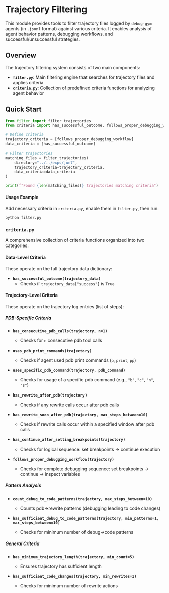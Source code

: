 # Trajectory Filtering

This module provides tools to filter trajectory files logged by `debug-gym` agents (in `.jsonl` format) against various criteria. It enables analysis of agent behavior patterns, debugging workflows, and successful/unsuccessful strategies.

## Overview

The trajectory filtering system consists of two main components:

- **`filter.py`**: Main filtering engine that searches for trajectory files and applies criteria
- **`criteria.py`**: Collection of predefined criteria functions for analyzing agent behavior

## Quick Start

```python
from filter import filter_trajectories
from criteria import has_successful_outcome, follows_proper_debugging_workflow

# Define criteria
trajectory_criteria = [follows_proper_debugging_workflow]
data_criteria = [has_successful_outcome]

# Filter trajectories
matching_files = filter_trajectories(
    directory="../../exps/jun7",
    trajectory_criteria=trajectory_criteria,
    data_criteria=data_criteria
)

print(f"Found {len(matching_files)} trajectories matching criteria")
```

#### Usage Example
Add necessary criteria in `criteria.py`, enable them in `filter.py`, then run:
```bash
python filter.py
```

### `criteria.py`

A comprehensive collection of criteria functions organized into two categories:

#### Data-Level Criteria
These operate on the full trajectory data dictionary:

- **`has_successful_outcome(trajectory_data)`**
  - Checks if `trajectory_data["success"]` is `True`

#### Trajectory-Level Criteria
These operate on the trajectory log entries (list of steps):

##### PDB-Specific Criteria

- **`has_consecutive_pdb_calls(trajectory, n=1)`**
  - Checks for `n` consecutive pdb tool calls

- **`uses_pdb_print_commands(trajectory)`**
  - Checks if agent used pdb print commands (`p`, `print`, `pp`)

- **`uses_specific_pdb_command(trajectory, pdb_command)`**
  - Checks for usage of a specific pdb command (e.g., `"b"`, `"c"`, `"n"`, `"s"`)

- **`has_rewrite_after_pdb(trajectory)`**
  - Checks if any rewrite calls occur after pdb calls

- **`has_rewrite_soon_after_pdb(trajectory, max_steps_between=10)`**
  - Checks if rewrite calls occur within a specified window after pdb calls

- **`has_continue_after_setting_breakpoints(trajectory)`**
  - Checks for logical sequence: set breakpoints → continue execution

- **`follows_proper_debugging_workflow(trajectory)`**
  - Checks for complete debugging sequence: set breakpoints → continue → inspect variables

##### Pattern Analysis

- **`count_debug_to_code_patterns(trajectory, max_steps_between=10)`**
  - Counts pdb→rewrite patterns (debugging leading to code changes)

- **`has_sufficient_debug_to_code_patterns(trajectory, min_patterns=1, max_steps_between=10)`**
  - Checks for minimum number of debug→code patterns

##### General Criteria

- **`has_minimum_trajectory_length(trajectory, min_count=5)`**
  - Ensures trajectory has sufficient length

- **`has_sufficient_code_changes(trajectory, min_rewrites=1)`**
  - Checks for minimum number of rewrite actions


